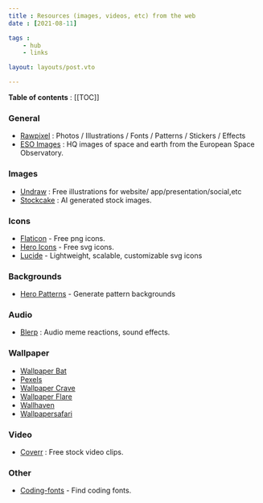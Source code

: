 ```yaml
---
title : Resources (images, videos, etc) from the web
date : [2021-08-11]

tags :
    - hub
    - links

layout: layouts/post.vto

---
```

**Table of contents** : 
[[TOC]]

### General
- [Rawpixel](https://www.rawpixel.com/) :  Photos / Illustrations / Fonts  / Patterns / Stickers / Effects
- [ESO Images](https://www.eso.org/public/images/) : HQ images of space and earth from the European Space Observatory.

### Images 
- [Undraw](https://undraw.co/) : Free illustrations for website/ 
	app/presentation/social,etc
- [Stockcake](https://stockcake.com/) : AI generated stock images.

### Icons
- [Flaticon](https://www.flaticon.com/) - Free png icons.
- [Hero Icons](https://heroicons.com/) - Free svg icons.
- [Lucide](https://lucide.dev) - Lightweight, scalable, customizable svg icons

### Backgrounds
- [Hero Patterns](https://heropatterns.com/) - Generate pattern backgrounds

### Audio
- [Blerp](https://blerp.com/discover/top-blerps) : Audio meme reactions, sound effects.

### Wallpaper
- [Wallpaper Bat](https://wallpaperbat.com/)
- [Pexels](https://www.pexels.com/)
- [Wallpaper Crave](https://wallpapercave.com/)
- [Wallpaper Flare](https://www.wallpaperflare.com/)
- [Wallhaven](https://wallhaven.cc/)
- [Wallpapersafari](https://wallpapersafari.com/)

### Video
- [Coverr](https://coverr.co/) : Free stock video clips.

### Other
- [Coding-fonts](https://coding-fonts.pages.dev/) - Find coding fonts.